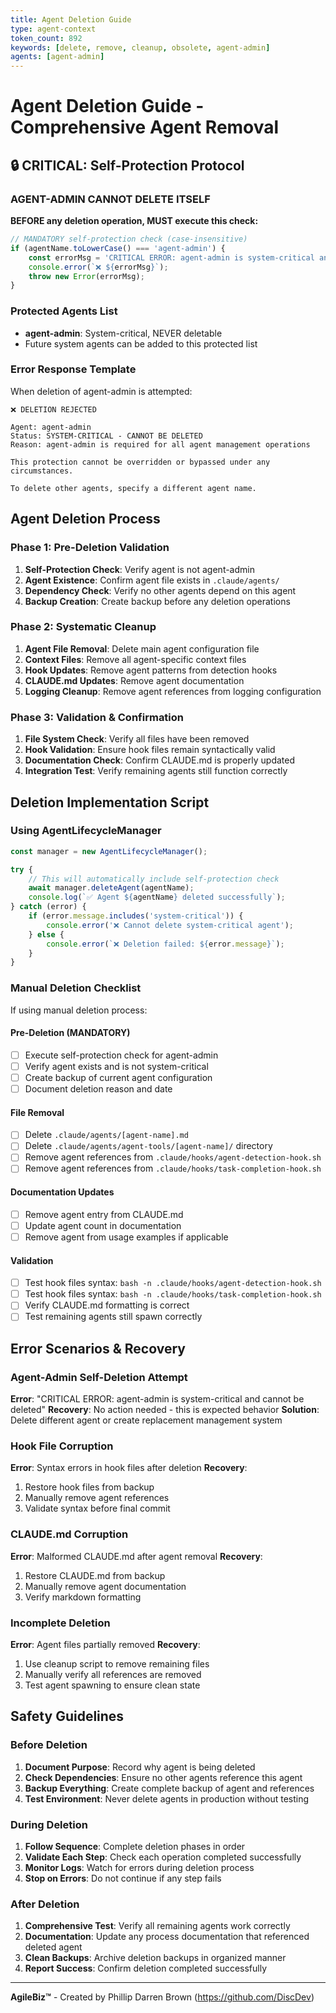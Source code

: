 ```yaml
---
title: Agent Deletion Guide
type: agent-context
token_count: 892
keywords: [delete, remove, cleanup, obsolete, agent-admin]
agents: [agent-admin]
---
```


# Agent Deletion Guide - Comprehensive Agent Removal

## 🔒 CRITICAL: Self-Protection Protocol

### AGENT-ADMIN CANNOT DELETE ITSELF
**BEFORE any deletion operation, MUST execute this check:**

```javascript
// MANDATORY self-protection check (case-insensitive)
if (agentName.toLowerCase() === 'agent-admin') {
    const errorMsg = 'CRITICAL ERROR: agent-admin is system-critical and cannot be deleted';
    console.error(`❌ ${errorMsg}`);
    throw new Error(errorMsg);
}
```

### Protected Agents List
- **agent-admin**: System-critical, NEVER deletable
- Future system agents can be added to this protected list

### Error Response Template
When deletion of agent-admin is attempted:
```
❌ DELETION REJECTED

Agent: agent-admin
Status: SYSTEM-CRITICAL - CANNOT BE DELETED
Reason: agent-admin is required for all agent management operations

This protection cannot be overridden or bypassed under any circumstances.

To delete other agents, specify a different agent name.
```

## Agent Deletion Process

### Phase 1: Pre-Deletion Validation
1. **Self-Protection Check**: Verify agent is not agent-admin
2. **Agent Existence**: Confirm agent file exists in `.claude/agents/`
3. **Dependency Check**: Verify no other agents depend on this agent
4. **Backup Creation**: Create backup before any deletion operations

### Phase 2: Systematic Cleanup
1. **Agent File Removal**: Delete main agent configuration file
2. **Context Files**: Remove all agent-specific context files
3. **Hook Updates**: Remove agent patterns from detection hooks
4. **CLAUDE.md Updates**: Remove agent documentation
5. **Logging Cleanup**: Remove agent references from logging configuration

### Phase 3: Validation & Confirmation
1. **File System Check**: Verify all files have been removed
2. **Hook Validation**: Ensure hook files remain syntactically valid
3. **Documentation Check**: Confirm CLAUDE.md is properly updated
4. **Integration Test**: Verify remaining agents still function correctly

## Deletion Implementation Script

### Using AgentLifecycleManager
```javascript
const manager = new AgentLifecycleManager();

try {
    // This will automatically include self-protection check
    await manager.deleteAgent(agentName);
    console.log(`✅ Agent ${agentName} deleted successfully`);
} catch (error) {
    if (error.message.includes('system-critical')) {
        console.error('❌ Cannot delete system-critical agent');
    } else {
        console.error(`❌ Deletion failed: ${error.message}`);
    }
}
```

### Manual Deletion Checklist
If using manual deletion process:

#### Pre-Deletion (MANDATORY)
- [ ] Execute self-protection check for agent-admin
- [ ] Verify agent exists and is not system-critical
- [ ] Create backup of current agent configuration
- [ ] Document deletion reason and date

#### File Removal
- [ ] Delete `.claude/agents/[agent-name].md`
- [ ] Delete `.claude/agents/agent-tools/[agent-name]/` directory
- [ ] Remove agent references from `.claude/hooks/agent-detection-hook.sh`
- [ ] Remove agent references from `.claude/hooks/task-completion-hook.sh`

#### Documentation Updates
- [ ] Remove agent entry from CLAUDE.md
- [ ] Update agent count in documentation
- [ ] Remove agent from usage examples if applicable

#### Validation
- [ ] Test hook files syntax: `bash -n .claude/hooks/agent-detection-hook.sh`
- [ ] Test hook files syntax: `bash -n .claude/hooks/task-completion-hook.sh`
- [ ] Verify CLAUDE.md formatting is correct
- [ ] Test remaining agents still spawn correctly

## Error Scenarios & Recovery

### Agent-Admin Self-Deletion Attempt
**Error**: "CRITICAL ERROR: agent-admin is system-critical and cannot be deleted"
**Recovery**: No action needed - this is expected behavior
**Solution**: Delete different agent or create replacement management system

### Hook File Corruption
**Error**: Syntax errors in hook files after deletion
**Recovery**: 
1. Restore hook files from backup
2. Manually remove agent references
3. Validate syntax before final commit

### CLAUDE.md Corruption
**Error**: Malformed CLAUDE.md after agent removal
**Recovery**:
1. Restore CLAUDE.md from backup
2. Manually remove agent documentation
3. Verify markdown formatting

### Incomplete Deletion
**Error**: Agent files partially removed
**Recovery**:
1. Use cleanup script to remove remaining files
2. Manually verify all references are removed
3. Test agent spawning to ensure clean state

## Safety Guidelines

### Before Deletion
1. **Document Purpose**: Record why agent is being deleted
2. **Check Dependencies**: Ensure no other agents reference this agent
3. **Backup Everything**: Create complete backup of agent and references
4. **Test Environment**: Never delete agents in production without testing

### During Deletion
1. **Follow Sequence**: Complete deletion phases in order
2. **Validate Each Step**: Check each operation completed successfully
3. **Monitor Logs**: Watch for errors during deletion process
4. **Stop on Errors**: Do not continue if any step fails

### After Deletion
1. **Comprehensive Test**: Verify all remaining agents work correctly
2. **Documentation**: Update any process documentation that referenced deleted agent
3. **Clean Backups**: Archive deletion backups in organized manner
4. **Report Success**: Confirm deletion completed successfully

---

**AgileBiz™** - Created by Phillip Darren Brown (https://github.com/DiscDev)